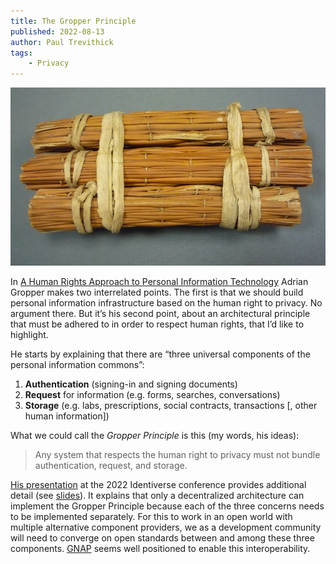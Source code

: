 ```yaml
---
title: The Gropper Principle
published: 2022-08-13
author: Paul Trevithick
tags: 
    - Privacy
---
```




![Bundle of Model Mats](../../assets/blog/bundle-of-model-mats.webp)

In [A Human Rights Approach to Personal Information Technology](https://blog.petrieflom.law.harvard.edu/2022/04/12/a-human-rights-approach-to-personal-information-technology/) Adrian Gropper makes two interrelated points. The first is that we should build personal information infrastructure based on the human right to privacy. No argument there. But it’s his second point, about an architectural principle that must be adhered to in order to respect human rights, that I’d like to highlight.

He starts by explaining that there are “three universal components of the personal information commons”:

1. **Authentication** (signing-in and signing documents)
2. **Request** for information (e.g. forms, searches, conversations)
3. **Storage** (e.g. labs, prescriptions, social contracts, transactions [, other human information])

What we could call the *Gropper Principle* is this (my words, his ideas):

> Any system that respects the human right to privacy must not bundle authentication, request, and storage.

[His presentation](https://identiverse.com/idv2022/session/841489/) at the 2022 Identiverse conference provides additional detail (see [slides](https://drive.google.com/file/d/1lwaMVkG4kLi7z6cXhqMx-DGkUww9azW3/view?usp=sharing)). It explains that only a decentralized architecture can implement the Gropper Principle because each of the three concerns needs to be implemented separately. For this to work in an open world with multiple alternative component providers, we as a development community will need to converge on open standards between and among these three components. [GNAP](https://datatracker.ietf.org/wg/gnap/about/) seems well positioned to enable this interoperability.